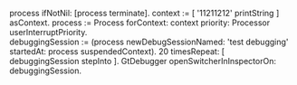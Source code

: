 process ifNotNil: [process terminate].
context := [ '11211212' printString ] asContext.
process := Process
	forContext: context
	priority: Processor userInterruptPriority.	
debuggingSession := (process 
	newDebugSessionNamed: 'test debugging' 
	startedAt: process suspendedContext).
20 timesRepeat: [ 
	debuggingSession stepInto ].
GtDebugger openSwitcherInInspectorOn: debuggingSession.